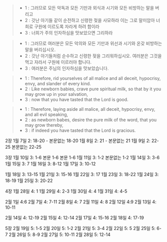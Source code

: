>* 1 : 그러므로 모든 악독과 모든 기만과 외식과 시기와 모든 비방하는 말을 버리고 
>* 2 : 갓난 아기들 같이 순전하고 신령한 젖을 사모하라 이는 그로 말미암아 너희로 구원에 이르도록 자라게 하려 함이라 
>* 3 : 너희가 주의 인자하심을 맛보았으면 그리하라 

>* 1 : 그러므로 여러분은 모든 악의와 모든 기만과  위선과 시기와 온갖 비방하는 말을 버리십시오. 
>* 2 : 갓난  아기들처럼 순수하고 신령한 젖을 그리워하십시오. 여러분은 그것을 먹고 자라서 구원에 이르러야 합니다. 
>* 3 : 여러분은 주님의 인자하심을 맛보았습니다. 

>* 1 : Therefore, rid yourselves of all malice and all deceit, hypocrisy, envy, and slander of every kind. 
>* 2 : Like newborn babies, crave pure spiritual milk, so that by it you may grow up in your salvation, 
>* 3 : now that you have tasted that the Lord is good.

>* 1 : Therefore, laying aside all malice, all deceit, hypocrisy, envy, and all evil speaking, 
>* 2 : as newborn babes, desire the pure milk of the word, that you may grow thereby, 
>* 3 : if indeed you have tasted that the Lord is gracious.

2장
1월 7일 2: 18-20 -              본문없는 18-20
1월 8일 2: 21 -                 본문없는 21
1월 9일 2: 22-25                본문없는 22-25

3장
1월 10일 3: 1-6    본문 1-6      본문 1-6
1월 11일 3: 1-2                 본문없는 1-2
1월 14일 3: 3-6
1월 15일 3: 7
1월 16일 3: 8-12
1월 17일 3: 10-12

1월 18일 3: 13-15
1월 21일 3: 15-16
1월 22일 3: 17
1월 23일 3: 18-22
1월 24일 3: 18-19
1월 25일 3: 20-22

4장
1월 28일 4: 1
1월 29일 4: 2-3
1월 30일 4: 4
1월 31일 4: 4-5

2월 1일 4:6
2월 7일 4: 7-11
2월 8일 4: 7
2월 11일 4: 8
2월 12일 4:9
2월 13일 4: 10-11

2월 14일 4: 12-19
2월 15일 4: 12-14
2월 17일 4: 15-16
2월 18일 4: 17-19

5장
2월 19일 5: 1-5
2월 20일 5: 1-2
2월 21일 5: 3-4
2월 22일 5: 5
2월 25일 5: 6-7
2월 26일 5: 8-9
2월 27일 5: 10-11
2월 28일 5: 12-14
